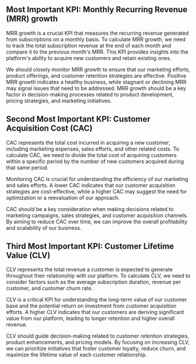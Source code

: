 ## Most Important KPI: Monthly Recurring Revenue (MRR) growth

MRR growth is a crucial KPI that measures the recurring revenue generated from subscriptions on a monthly basis. To calculate MRR growth, we need to track the total subscription revenue at the end of each month and compare it to the previous month's MRR. This KPI provides insights into the platform's ability to acquire new customers and retain existing ones.

We should closely monitor MRR growth to ensure that our marketing efforts, product offerings, and customer retention strategies are effective. Positive MRR growth indicates a healthy business, while stagnant or declining MRR may signal issues that need to be addressed. MRR growth should be a key factor in decision-making processes related to product development, pricing strategies, and marketing initiatives.

## Second Most Important KPI: Customer Acquisition Cost (CAC)

CAC represents the total cost incurred in acquiring a new customer, including marketing expenses, sales efforts, and other related costs. To calculate CAC, we need to divide the total cost of acquiring customers within a specific period by the number of new customers acquired during that same period.

Monitoring CAC is crucial for understanding the efficiency of our marketing and sales efforts. A lower CAC indicates that our customer acquisition strategies are cost-effective, while a higher CAC may suggest the need for optimization or a reevaluation of our approach.

CAC should be a key consideration when making decisions related to marketing campaigns, sales strategies, and customer acquisition channels. By aiming to reduce CAC over time, we can improve the overall profitability and scalability of our business.

## Third Most Important KPI: Customer Lifetime Value (CLV)

CLV represents the total revenue a customer is expected to generate throughout their relationship with our platform. To calculate CLV, we need to consider factors such as the average subscription duration, revenue per customer, and customer churn rate.

CLV is a critical KPI for understanding the long-term value of our customer base and the potential return on investment from customer acquisition efforts. A higher CLV indicates that our customers are deriving significant value from our platform, leading to longer retention and higher overall revenue.

CLV should guide decision-making related to customer retention strategies, product enhancements, and pricing models. By focusing on increasing CLV, we can prioritize initiatives that foster customer loyalty, reduce churn, and maximize the lifetime value of each customer relationship.